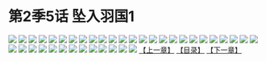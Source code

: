 # 第2季5话 坠入羽国1
![](https://s2.baozimh.com/scomic/sanyanxiaotianlu-samanhua/0/445-muf8/1.jpg)
![](https://s2.baozimh.com/scomic/sanyanxiaotianlu-samanhua/0/445-muf8/2.jpg)
![](https://s2.baozimh.com/scomic/sanyanxiaotianlu-samanhua/0/445-muf8/3.jpg)
![](https://s2.baozimh.com/scomic/sanyanxiaotianlu-samanhua/0/445-muf8/4.jpg)
![](https://s2.baozimh.com/scomic/sanyanxiaotianlu-samanhua/0/445-muf8/5.jpg)
![](https://s2.baozimh.com/scomic/sanyanxiaotianlu-samanhua/0/445-muf8/6.jpg)
![](https://s2.baozimh.com/scomic/sanyanxiaotianlu-samanhua/0/445-muf8/7.jpg)
![](https://s2.baozimh.com/scomic/sanyanxiaotianlu-samanhua/0/445-muf8/8.jpg)
![](https://s2.baozimh.com/scomic/sanyanxiaotianlu-samanhua/0/445-muf8/9.jpg)
![](https://s2.baozimh.com/scomic/sanyanxiaotianlu-samanhua/0/445-muf8/10.jpg)
![](https://s2.baozimh.com/scomic/sanyanxiaotianlu-samanhua/0/445-muf8/11.jpg)
![](https://s2.baozimh.com/scomic/sanyanxiaotianlu-samanhua/0/445-muf8/12.jpg)
![](https://s2.baozimh.com/scomic/sanyanxiaotianlu-samanhua/0/445-muf8/13.jpg)
![](https://s2.baozimh.com/scomic/sanyanxiaotianlu-samanhua/0/445-muf8/14.jpg)
![](https://s2.baozimh.com/scomic/sanyanxiaotianlu-samanhua/0/445-muf8/15.jpg)
![](https://s2.baozimh.com/scomic/sanyanxiaotianlu-samanhua/0/445-muf8/16.jpg)
![](https://s2.baozimh.com/scomic/sanyanxiaotianlu-samanhua/0/445-muf8/17.jpg)
![](https://s2.baozimh.com/scomic/sanyanxiaotianlu-samanhua/0/445-muf8/18.jpg)
![](https://s2.baozimh.com/scomic/sanyanxiaotianlu-samanhua/0/445-muf8/19.jpg)
![](https://s2.baozimh.com/scomic/sanyanxiaotianlu-samanhua/0/445-muf8/20.jpg)
![](https://s2.baozimh.com/scomic/sanyanxiaotianlu-samanhua/0/445-muf8/21.jpg)
![](https://s2.baozimh.com/scomic/sanyanxiaotianlu-samanhua/0/445-muf8/22.jpg)
![](https://s2.baozimh.com/scomic/sanyanxiaotianlu-samanhua/0/445-muf8/23.jpg)
![](https://s2.baozimh.com/scomic/sanyanxiaotianlu-samanhua/0/445-muf8/24.jpg)
![](https://s2.baozimh.com/scomic/sanyanxiaotianlu-samanhua/0/445-muf8/25.jpg)
![](https://s2.baozimh.com/scomic/sanyanxiaotianlu-samanhua/0/445-muf8/26.jpg)
![](https://s2.baozimh.com/scomic/sanyanxiaotianlu-samanhua/0/445-muf8/27.jpg)
![](https://s2.baozimh.com/scomic/sanyanxiaotianlu-samanhua/0/445-muf8/28.jpg)
![](https://s2.baozimh.com/scomic/sanyanxiaotianlu-samanhua/0/445-muf8/29.jpg)
![](https://s2.baozimh.com/scomic/sanyanxiaotianlu-samanhua/0/445-muf8/30.jpg)
![](https://s2.baozimh.com/scomic/sanyanxiaotianlu-samanhua/0/445-muf8/31.jpg)
![](https://s2.baozimh.com/scomic/sanyanxiaotianlu-samanhua/0/445-muf8/32.jpg)
![](https://s2.baozimh.com/scomic/sanyanxiaotianlu-samanhua/0/445-muf8/33.jpg)
![](https://s2.baozimh.com/scomic/sanyanxiaotianlu-samanhua/0/445-muf8/34.jpg)
![](https://s2.baozimh.com/scomic/sanyanxiaotianlu-samanhua/0/445-muf8/35.jpg)
![](https://s2.baozimh.com/scomic/sanyanxiaotianlu-samanhua/0/445-muf8/36.jpg)
![](https://s2.baozimh.com/scomic/sanyanxiaotianlu-samanhua/0/445-muf8/37.jpg)
![](https://s2.baozimh.com/scomic/sanyanxiaotianlu-samanhua/0/445-muf8/38.jpg)
[【上一章】](./445.md)
[【目录】](./README.md)
[【下一章】](./447.md)
